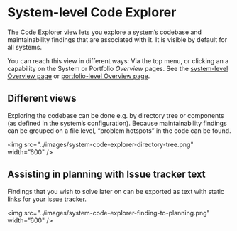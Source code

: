 # System-level Code Explorer

The Code Explorer view lets you explore a system’s codebase and maintainability findings that are associated with it. It is visible by default for all systems.  

You can reach this view in different ways: Via the top menu, or clicking an a capability on the System or Portfolio *Overview* pages. See the [system-level Overview page](system-overview.md#navigating-to-capabilities) or [portfolio-level Overview page](portfolio-overview.md#navigating-to-capabilities).


## Different views
Exploring the codebase can be done e.g. by directory tree or components (as defined in the system’s configuration). Because maintainability findings can be grouped on a file level, “problem hotspots” in the code can be found. 

<img src="../images/system-code-explorer-directory-tree.png" width=”600" />


## Assisting in planning with Issue tracker text 
Findings that you wish to solve later on can be exported as text with static links for your issue tracker.

<img src="../images/system-code-explorer-finding-to-planning.png" width=”600" />
